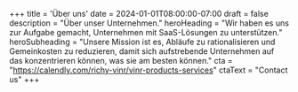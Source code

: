 +++
title = 'Über uns'
date = 2024-01-01T08:00:00-07:00
draft = false
description = "Über unser Unternehmen."
heroHeading = "Wir haben es uns zur Aufgabe gemacht, Unternehmen mit SaaS-Lösungen zu unterstützen."
heroSubheading = "Unsere Mission ist es, Abläufe zu rationalisieren und Gemeinkosten zu reduzieren, damit sich aufstrebende Unternehmen auf das konzentrieren können, was sie am besten können."
cta = "https://calendly.com/richy-vinr/vinr-products-services"
ctaText = "Contact us"
+++
